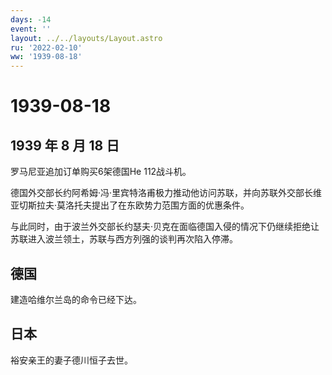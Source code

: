 ```yaml
---
days: -14
event: ''
layout: ../../layouts/Layout.astro
ru: '2022-02-10'
ww: '1939-08-18'
---
```


# 1939-08-18

## 1939 年 8 月 18 日

罗马尼亚追加订单购买6架德国He 112战斗机。

德国外交部长约阿希姆·冯·里宾特洛甫极力推动他访问苏联，并向苏联外交部长维亚切斯拉夫·莫洛托夫提出了在东欧势力范围方面的优惠条件。

与此同时，由于波兰外交部长约瑟夫·贝克在面临德国入侵的情况下仍继续拒绝让苏联进入波兰领土，苏联与西方列强的谈判再次陷入停滞。

## 德国

建造哈维尔兰岛的命令已经下达。

## 日本

裕安亲王的妻子德川恒子去世。